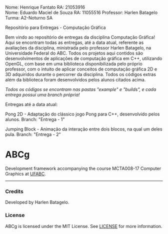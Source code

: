 Nome: Henrique Fantato                                                                                                   RA: 21053916         
Nome: Eduardo Maciel de Souza                                                                                            RA: 11055516
Professor: Harlen Batagelo                                                                                       Turma: A2-Noturno SA
       
Repositório para Entregas - Computação Gráfica

 Bem vindo ao repositório de entregas da disciplina Computação Gráfica! Aqui se encontram todas as entregas, até a data atual, 
referente as avaliações da disciplina, ministrada pelo professor Harlen Batagelo, na Universidade Federal do ABC. Todos os 
projetos aqui contidos são desenvolvimentos de aplicações de computação gráfica em C++, utilizando OpenGL, com base em uma 
biblioteca disponibilizada pelo próprio professor, com o intuito de aplicar conceitos de computação gráfica 2D e 3D adquiridos
durante o percorrer da disciplina. Todos os códigos extras além da biblioteca foram desenvolvidos pelos alunos citados acima.

*Todos os códigos se encontram nas pastas "example" e "builds", e cada entrega possui uma branch própria!*

Entregas até a data atual:
       
 Pong 2D - Adaptação do clássico jogo Pong para C++, desenvolvido pelos alunos. Branch: "Entrega - 1"
 
 Jumping Block - Animação da interação entre dois blocos, na qual um deles pula. Branch: "Entrega - 2"




ABCg
======

Development framework accompanying the course MCTA008-17 Computer Graphics at [UFABC](https://www.ufabc.edu.br/).

----

### Credits

Developed by Harlen Batagelo.

### License

ABCg is licensed under the MIT License. See [LICENSE](https://github.com/hbatagelo/abcg/blob/main/LICENSE) for more information.
